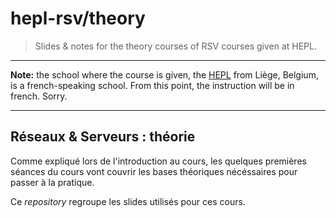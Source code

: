# hepl-rsv/theory

> Slides & notes for the theory courses of RSV courses given at HEPL.

* * *

**Note:** the school where the course is given, the [HEPL](http://www.provincedeliege.be/hauteecole) from Liège, Belgium, is a french-speaking school. From this point, the instruction will be in french. Sorry.

* * *

## Réseaux & Serveurs : théorie

Comme expliqué lors de l'introduction au cours, les quelques premières séances du cours vont couvrir les bases théoriques nécéssaires pour passer à la pratique.

Ce *repository* regroupe les slides utilisés pour ces cours.

